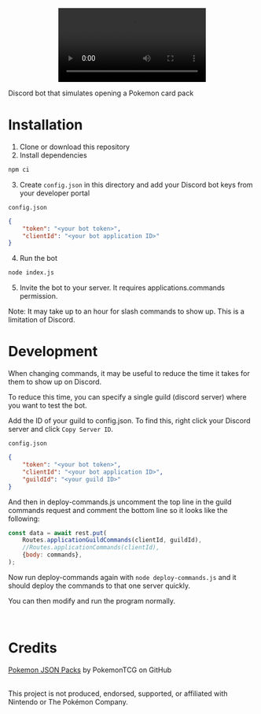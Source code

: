 <div align="center">
	<video src="https://github.com/ianwal/PokemonCardBot/assets/52143079/d8558656-3420-496c-aed5-83862dd3210a"/>
</div>


Discord bot that simulates opening a Pokemon card pack

# Installation

1. Clone or download this repository
2. Install dependencies

```sh
npm ci
```

3. Create `config.json` in this directory and add your Discord bot keys from your developer portal

`config.json`
```json
{
    "token": "<your bot token>",
    "clientId": "<your bot application ID>"
}
```

4. Run the bot

```sh
node index.js
```

5. Invite the bot to your server. It requires applications.commands permission.

Note: It may take up to an hour for slash commands to show up. This is a limitation of Discord.

# Development

When changing commands, it may be useful to reduce the time it takes for them to show up on Discord.

To reduce this time, you can specify a single guild (discord server) where you want to test the bot.

Add the ID of your guild to config.json. To find this, right click your Discord server and click `Copy Server ID`.

`config.json`
```json
{
    "token": "<your bot token>",
    "clientId": "<your bot application ID>",
    "guildId": "<your guild ID>"
}
```

And then in deploy-commands.js uncomment the top line in the guild commands request and comment the bottom line so it looks like the following:

```js
const data = await rest.put(
    Routes.applicationGuildCommands(clientId, guildId),
    //Routes.applicationCommands(clientId),
    {body: commands},
);
```

Now run deploy-commands again with `node deploy-commands.js` and it should deploy the commands to that one server quickly.

You can then modify and run the program normally.

</br>

# Credits
[Pokemon JSON Packs](https://github.com/PokemonTCG/pokemon-tcg-data) by PokemonTCG on GitHub

</br>
This project is not produced, endorsed, supported, or affiliated with Nintendo or The Pokémon Company.
